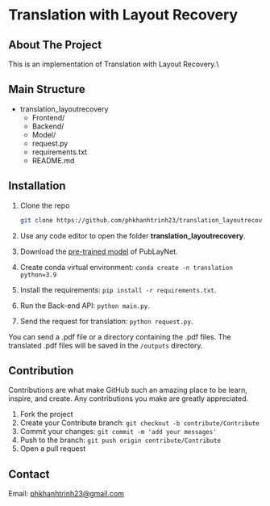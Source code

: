 # Translation with Layout Recovery

## About The Project

This is an implementation of Translation with Layout Recovery.\

## Main Structure

 * translation_layoutrecovery
   * Frontend/
   * Backend/
   * Model/
   * request.py
   * requirements.txt
   * README.md

## Installation

1. Clone the repo

   ```sh
   git clone https://github.com/phkhanhtrinh23/translation_layoutrecovery.git
   ```

2. Use any code editor to open the folder **translation_layoutrecovery**.

3. Download the [pre-trained model](https://drive.google.com/file/d/1Jx2m_2I1d9PYzFRQ4gl82xQa-G7Vsnsl/view?usp=sharing) of PubLayNet.

4. Create conda virtual environment: `conda create -n translation python=3.9`

5. Install the requirements: `pip install -r requirements.txt`.

6. Run the Back-end API: `python main.py`.

7. Send the request for translation: `python request.py`.

You can send a .pdf file or a directory containing the .pdf files. The translated .pdf files will be saved in the `/outputs` directory.

## Contribution

Contributions are what make GitHub such an amazing place to be learn, inspire, and create. Any contributions you make are greatly appreciated.

1. Fork the project
2. Create your Contribute branch: `git checkout -b contribute/Contribute`
3. Commit your changes: `git commit -m 'add your messages'`
4. Push to the branch: `git push origin contribute/Contribute`
5. Open a pull request

## Contact

Email: phkhanhtrinh23@gmail.com
